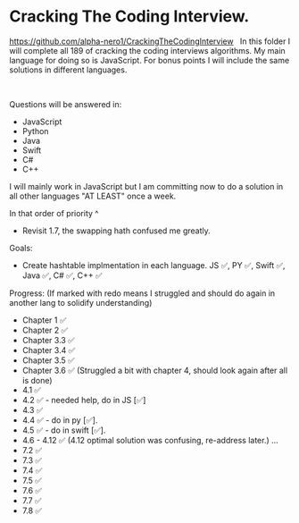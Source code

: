 # Cracking The Coding Interview.
https://github.com/alpha-nero1/CrackingTheCodingInterview
&nbsp;
In this folder I will complete all 189 of cracking the coding interviews algorithms. My main language for doing so is JavaScript. For bonus points I will include the same solutions in different languages.

&nbsp;

Questions will be answered in:
- JavaScript
- Python
- Java
- Swift
- C#
- C++

I will mainly work in JavaScript but I am committing now to do a solution in all other languages "AT LEAST" once a week.

In that order of priority ^

- Revisit 1.7, the swapping hath confused me greatly.

Goals:
- Create hashtable implmentation in each language. JS ✅, PY ✅, Swift ✅, Java ✅, C# ✅, C++ ✅

Progress:
(If marked with redo means I struggled and should do again in another lang to solidify understanding)
- Chapter 1 ✅
- Chapter 2 ✅
- Chapter 3.3 ✅
- Chapter 3.4 ✅
- Chapter 3.5 ✅
- Chapter 3.6 ✅
(Struggled a bit with chapter 4, should look again after all is done)
- 4.1 ✅ 
- 4.2 ✅ - needed help, do in JS [✅]
- 4.3 ✅
- 4.4 ✅ - do in py [✅].
- 4.5 ✅ - do in swift [✅].
- 4.6 - 4.12 ✅ (4.12 optimal solution was confusing, re-address later.)
...
- 7.2 ✅
- 7.3 ✅
- 7.4 ✅
- 7.5 ✅
- 7.6 ✅
- 7.7 ✅
- 7.8 ✅